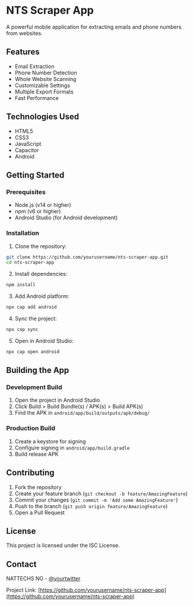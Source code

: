 # NTS Scraper App

A powerful mobile application for extracting emails and phone numbers from websites.

## Features

- Email Extraction
- Phone Number Detection
- Whole Website Scanning
- Customizable Settings
- Multiple Export Formats
- Fast Performance

## Technologies Used

- HTML5
- CSS3
- JavaScript
- Capacitor
- Android

## Getting Started

### Prerequisites

- Node.js (v14 or higher)
- npm (v6 or higher)
- Android Studio (for Android development)

### Installation

1. Clone the repository:
```bash
git clone https://github.com/yourusername/nts-scraper-app.git
cd nts-scraper-app
```

2. Install dependencies:
```bash
npm install
```

3. Add Android platform:
```bash
npx cap add android
```

4. Sync the project:
```bash
npx cap sync
```

5. Open in Android Studio:
```bash
npx cap open android
```

## Building the App

### Development Build
1. Open the project in Android Studio
2. Click Build > Build Bundle(s) / APK(s) > Build APK(s)
3. Find the APK in `android/app/build/outputs/apk/debug/`

### Production Build
1. Create a keystore for signing
2. Configure signing in `android/app/build.gradle`
3. Build release APK

## Contributing

1. Fork the repository
2. Create your feature branch (`git checkout -b feature/AmazingFeature`)
3. Commit your changes (`git commit -m 'Add some AmazingFeature'`)
4. Push to the branch (`git push origin feature/AmazingFeature`)
5. Open a Pull Request

## License

This project is licensed under the ISC License.

## Contact

NATTECHS NG - [@yourtwitter](https://twitter.com/yourtwitter)

Project Link: [https://github.com/yourusername/nts-scraper-app](https://github.com/yourusername/nts-scraper-app) 